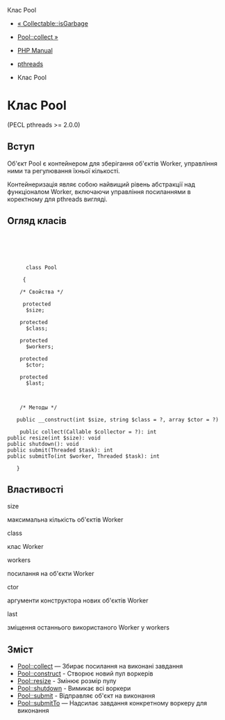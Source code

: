 Клас Pool

-   [« Collectable::isGarbage](collectable.isgarbage.md)
    
-   [Pool::collect »](pool.collect.md)
    
-   [PHP Manual](index.md)
    
-   [pthreads](book.pthreads.md)
    
-   Клас Pool
    

# Клас Pool

(PECL pthreads >= 2.0.0)

## Вступ

Об'єкт Pool є контейнером для зберігання об'єктів Worker, управління ними та регулювання їхньої кількості.

Контейнеризація являє собою найвищий рівень абстракції над функціоналом Worker, включаючи управління посиланнями в коректному для pthreads вигляді.

## Огляд класів

```classsynopsis


    
    
     
      class Pool
     
     {
    
    /* Свойства */
    
     protected
      $size;

    protected
      $class;

    protected
      $workers;

    protected
      $ctor;

    protected
      $last;



    /* Методы */
    
   public __construct(int $size, string $class = ?, array $ctor = ?)

    public collect(Callable $collector = ?): int
public resize(int $size): void
public shutdown(): void
public submit(Threaded $task): int
public submitTo(int $worker, Threaded $task): int

   }
```

## Властивості

size

максимальна кількість об'єктів Worker

class

клас Worker

workers

посилання на об'єкти Worker

ctor

аргументи конструктора нових об'єктів Worker

last

зміщення останнього використаного Worker у workers

## Зміст

-   [Pool::collect](pool.collect.md) — Збирає посилання на виконані завдання
-   [Pool::construct](pool.construct.md) - Створює новий пул воркерів
-   [Pool::resize](pool.resize.md) - Змінює розмір пулу
-   [Pool::shutdown](pool.shutdown.md) - Вимикає всі воркери
-   [Pool::submit](pool.submit.md) - Відправляє об'єкт на виконання
-   [Pool::submitTo](pool.submitTo.md) — Надсилає завдання конкретному воркеру для виконання